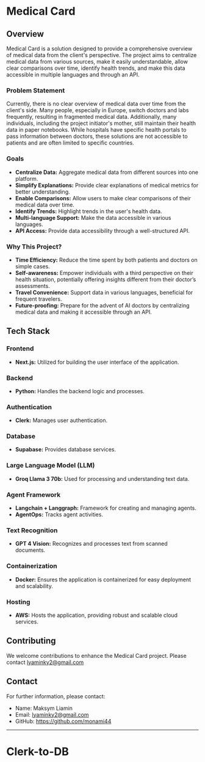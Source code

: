 # Medical Card

## Overview

Medical Card is a solution designed to provide a comprehensive overview of medical data from the client's perspective. The project aims to centralize medical data from various sources, make it easily understandable, allow clear comparisons over time, identify health trends, and make this data accessible in multiple languages and through an API.

### Problem Statement

Currently, there is no clear overview of medical data over time from the client's side. Many people, especially in Europe, switch doctors and labs frequently, resulting in fragmented medical data. Additionally, many individuals, including the project initiator's mother, still maintain their health data in paper notebooks. While hospitals have specific health portals to pass information between doctors, these solutions are not accessible to patients and are often limited to specific countries.

### Goals

- **Centralize Data:** Aggregate medical data from different sources into one platform.
- **Simplify Explanations:** Provide clear explanations of medical metrics for better understanding.
- **Enable Comparisons:** Allow users to make clear comparisons of their medical data over time.
- **Identify Trends:** Highlight trends in the user's health data.
- **Multi-language Support:** Make the data accessible in various languages.
- **API Access:** Provide data accessibility through a well-structured API.

### Why This Project?

- **Time Efficiency:** Reduce the time spent by both patients and doctors on simple cases.
- **Self-awareness:** Empower individuals with a third perspective on their health situation, potentially offering insights different from their doctor’s assessments.
- **Travel Convenience:** Support data in various languages, beneficial for frequent travelers.
- **Future-proofing:** Prepare for the advent of AI doctors by centralizing medical data and making it accessible through an API.

## Tech Stack

### Frontend

- **Next.js:** Utilized for building the user interface of the application.

### Backend

- **Python:** Handles the backend logic and processes.

### Authentication

- **Clerk:** Manages user authentication.

### Database

- **Supabase:** Provides database services.

### Large Language Model (LLM)

- **Groq Llama 3 70b:** Used for processing and understanding text data.

### Agent Framework

- **Langchain + Langgraph:** Framework for creating and managing agents.
- **AgentOps:** Tracks agent activities.

### Text Recognition

- **GPT 4 Vision:** Recognizes and processes text from scanned documents.

### Containerization

- **Docker:** Ensures the application is containerized for easy deployment and scalability.

### Hosting

- **AWS:** Hosts the application, providing robust and scalable cloud services.


## Contributing

We welcome contributions to enhance the Medical Card project. Please contact lyaminky2@gmail.com


## Contact

For further information, please contact:

- Name: Maksym Liamin
- Email: lyaminky2@gmail.com
- GitHub: https://github.com/monami44

---

# Clerk-to-DB

